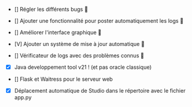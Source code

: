- [] Régler les différents bugs 🐛
- [] Ajouter une fonctionnalité pour poster automatiquement les logs 🚀
- [] Améliorer l'interface graphique 🎨

- [V] Ajouter un système de mise à jour automatique 🔄

- [] Vérificateur de logs avec des problèmes connus 📝

- [X] Java developpement tool v21 ! (et pas oracle classique)
- [] Flask et Waitress pour le serveur web

- [X] Déplacement automatique de Studio dans le répertoire avec le fichier app.py